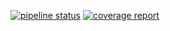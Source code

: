 [![pipeline status](https://gitlab.sudokeys.com/sudokeys/aca-addons/badges/12.0/pipeline.svg)](https://gitlab.sudokeys.com/sudokeys/aca-addons/commits/12.0)
[![coverage report](https://gitlab.sudokeys.com/sudokeys/aca-addons/badges/12.0/coverage.svg)](https://gitlab.sudokeys.com/sudokeys/aca-addons/commits/12.0)

